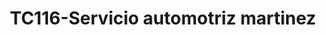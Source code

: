 ---
title: "TC116-Servicio automotriz martinez"
url: /fusagasuga/tc116-servicio-automotriz-martinez/
shop: reparación de automóviles
---